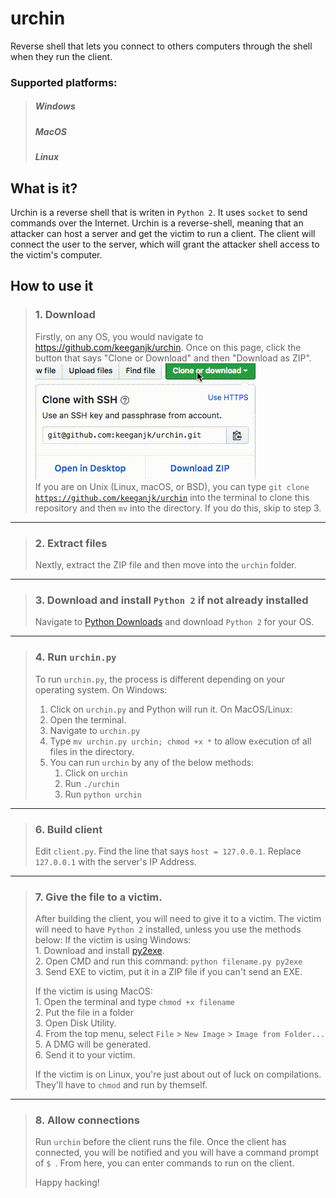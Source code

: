 # urchin

Reverse shell that lets you connect to others computers through the shell when they run the client.

### Supported platforms:
> <h5>Windows</h5>
> <h5>MacOS</h5>
> <h5>Linux</h5>

## What is it?
Urchin is a reverse shell that is writen in `Python 2`. It uses `socket` to send commands over the Internet. Urchin is a reverse-shell, meaning that an attacker can host a server and get the victim to run a client. The client will connect the user to the server, which will grant the attacker shell access to the victim's computer.

## How to use it
> ### 1. Download
> Firstly, on any OS, you would navigate to https://github.com/keeganjk/urchin. Once on this page, click the button that says "Clone or Download" and then "Download as ZIP".
> <br />
> ![Clone or Download](https://github.com/keeganjk/urchin/blob/master/img/clone%20or%20download.gif?raw=true "")
> <br />
> If you are on Unix (Linux, macOS, or BSD), you can type <code>git clone https://github.com/keeganjk/urchin</code> into the terminal to 
> clone this repository and then <code>mv</code> into the directory. If you do this, skip to step 3.

<hr>

> ### 2. Extract files
> Nextly, extract the ZIP file and then move into the `urchin` folder.

<hr>

> ### 3. Download and install `Python 2` if not already installed
> Navigate to [Python Downloads](https://www.python.org/downloads/release/python-2713) and download `Python 2` for your OS.

<hr>

> ### 4. Run `urchin.py`
> To run `urchin.py`, the process is different depending on your operating system.
> On Windows:
>   1. Click on `urchin.py` and Python will run it.
> On MacOS/Linux:
>   1. Open the terminal.
>   2. Navigate to `urchin.py`
>   3. Type `mv urchin.py urchin; chmod +x *` to allow e`x`ecution of all files in the directory.
>   4. You can run `urchin` by any of the below methods:
>        1. Click on `urchin`
>        2. Run `./urchin`
>        3. Run `python urchin`

<hr>

> ### 6. Build client
> Edit `client.py`. Find the line that says `host = 127.0.0.1`. Replace `127.0.0.1` with  the server's IP Address.

<hr>

> ### 7. Give the file to a victim.
> After building the client, you will need to give it to a victim.
> The victim will need to have `Python 2` installed, unless you use the methods below:
>   If the victim is using Windows:<br/>
>     1. Download and install [py2exe](https://sourceforge.net/projects/py2exe/ "py2exe"). <br/>
>     2. Open CMD and run this command: `python filename.py py2exe`<br/>
>     3. Send EXE to victim, put it in a ZIP file if you can't send an EXE.<br/>
>
>   If the victim is using MacOS:<br/>
>     1. Open the terminal and type `chmod +x filename`<br/>
>     2. Put the file in a folder<br/>
>     3. Open Disk Utility.<br/>
>     4. From the top menu, select `File` > `New Image` > `Image from Folder...`<br/>
>     5. A DMG will be generated.<br/>
>     6. Send it to your victim.<br/>
> 
>   If the victim is on Linux, you're just about out of luck on compilations. They'll have to `chmod` and run by themself.

<hr>

> ### 8. Allow connections
> Run `urchin` before the client runs the file.
> Once the client has connected, you will be notified and you will have a command prompt of `$ `.
> From here, you can enter commands to run on the client.
>
> Happy hacking!
